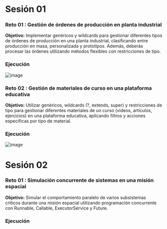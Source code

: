 # Sesión 01
### Reto 01 : Gestión de órdenes de producción en planta industrial
**Objetivo:**  Implementar genéricos y wildcards para gestionar diferentes tipos de órdenes de producción en una planta industrial, clasificando entre producción en masa, personalizada y prototipos.
Además, deberás procesar las órdenes utilizando métodos flexibles con restricciones de tipo.
### Ejecución
![image](https://github.com/user-attachments/assets/94924a02-9c50-4817-9e59-ffad1ffcadca)

### Reto 02 : Gestión de materiales de curso en una plataforma educativa
**Objetivo:**  Utilizar genéricos, wildcards (?, extends, super) y restricciones de tipo para gestionar diferentes materiales de un curso (videos, artículos, ejercicios) en una plataforma educativa, aplicando filtros y acciones específicas por tipo de material.
### Ejecución
![image](https://github.com/user-attachments/assets/6c603fd7-c776-4c91-9504-dab88816ebda)

# Sesión 02
### Reto 01 : Simulación concurrente de sistemas en una misión espacial
**Objetivo:**  Simular el comportamiento paralelo de varios subsistemas críticos durante una misión espacial utilizando programación concurrente con Runnable, Callable, ExecutorService y Future.
### Ejecución


